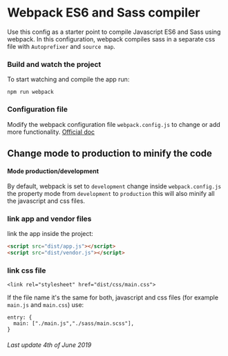 # Webpack ES6 and Sass compiler
Use this config as a starter point to compile Javascript ES6 and Sass using webpack. 
In this configuration, webpack compiles sass in a separate css file with `Autoprefixer` and `source map`.

### Build and watch the project
To start watching and compile the app run:

```shell
npm run webpack
```

### Configuration file
Modify the webpack configuration file `webpack.config.js` to change or add more functionality. [Official doc](https://webpack.js.org/concepts/)

## Change mode to production to minify the code
#### Mode production/development
By default, webpack is set to `development` change inside `webpack.config.js` the property mode from `development` to `production` this will also minify all the javascript and css files.

### link app and vendor files
link the app inside the project:

```html
<script src="dist/app.js"></script>
<script src="dist/vendor.js"></script>
```


### link css file
```$html
<link rel="stylesheet" href="dist/css/main.css">
```


If the file name it's the same for both, javascript and css files (for example `main.js` and `main.css`) use:
```$javascript
entry: {
  main: ["./main.js","./sass/main.scss"],  
}
```

###### Last update 4th of June 2019
